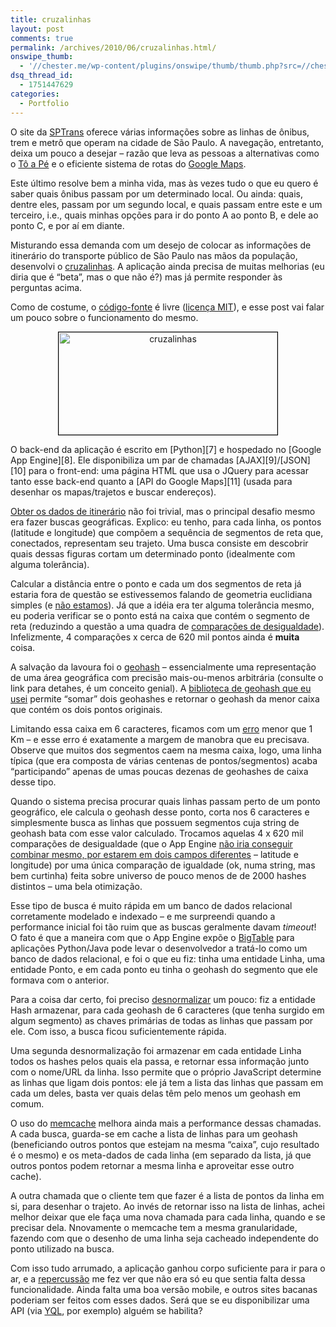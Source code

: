 ```yaml
---
title: cruzalinhas
layout: post
comments: true
permalink: /archives/2010/06/cruzalinhas.html/
onswipe_thumb:
  - '//chester.me/wp-content/plugins/onswipe/thumb/thumb.php?src=//chester.me/wp-content/uploads/2010/06/cruzalinhas_tela.png&amp;w=600&amp;h=800&amp;zc=1&amp;q=75&amp;f=0'
dsq_thread_id:
  - 1751447629
categories:
  - Portfolio
---
```

O site da [SPTrans][1] oferece várias informações sobre as linhas de ônibus, trem e metrô que operam na cidade de São Paulo. A navegação, entretanto, deixa um pouco a desejar &#8211; razão que leva as pessoas a alternativas como o [Tô a Pé][2] e o eficiente sistema de rotas do [Google Maps][3].

Este último resolve bem a minha vida, mas às vezes tudo o que eu quero é saber quais ônibus passam por um determinado local. Ou ainda: quais, dentre eles, passam por um segundo local, e quais passam entre este e um terceiro, i.e., quais minhas opções para ir do ponto A ao ponto B, e dele ao ponto C, e por aí em diante.

Misturando essa demanda com um desejo de colocar as informações de itinerário do transporte público de São Paulo nas mãos da população, desenvolvi o [cruzalinhas][4]. A aplicação ainda precisa de muitas melhorias (eu diria que é &#8220;beta&#8221;, mas o que não é?) mas já permite responder às perguntas acima.

Como de costume, o [código-fonte][5] é livre ([licença MIT][6]), e esse post vai falar um pouco sobre o funcionamento do mesmo.

<p style="text-align: center;">
  <a href="http://cruzalinhas.com"><img class="size-full wp-image-4012  aligncenter" style="border: 1px solid black;" title="cruzalinhas" src="//chester.me/wp-content/uploads/2010/06/cruzalinhas_tela.png" alt="cruzalinhas" width="350" height="164" /></a>
</p>

<!--more-->O back-end da aplicação é escrito em [Python][7] e hospedado no [Google App Engine][8]. Ele disponibiliza um par de chamadas [AJAX][9]/[JSON][10] para o front-end: uma página HTML que usa o JQuery para acessar tanto esse back-end quanto a [API do Google Maps][11] (usada para desenhar os mapas/trajetos e buscar endereços).

[Obter os dados de itinerário][12] não foi trivial, mas o principal desafio mesmo era fazer buscas geográficas. Explico: eu tenho, para cada linha, os pontos (latitude e longitude) que compõem a sequência de segmentos de reta que, conectados, representam seu trajeto. Uma busca consiste em descobrir quais dessas figuras cortam um determinado ponto (idealmente com alguma tolerância).

Calcular a distância entre o ponto e cada um dos segmentos de reta já estaria fora de questão se estivessemos falando de geometria euclidiana simples (e [não estamos][13]). Já que a idéia era ter alguma tolerância mesmo, eu poderia verificar se o ponto está na caixa que contém o segmento de reta (reduzindo a questão a uma quadra de [comparações de desigualdade][14]). Infelizmente, 4 comparações x cerca de 620 mil pontos ainda é **muita** coisa.

A salvação da lavoura foi o [geohash][15] &#8211; essencialmente uma representação de uma área geográfica com precisão mais-ou-menos arbitrária (consulte o link para detahes, é um conceito genial). A [biblioteca de geohash que eu usei][16] permite &#8220;somar&#8221; dois geohashes e retornar o geohash da menor caixa que contém os dois pontos originais.

Limitando essa caixa em 6 caracteres, ficamos com um [erro][17] menor que 1 Km &#8211; e esse erro é exatamente a margem de manobra que eu precisava. Observe que muitos dos segmentos caem na mesma caixa, logo, uma linha típica (que era composta de várias centenas de pontos/segmentos) acaba &#8220;participando&#8221; apenas de umas poucas dezenas de geohashes de caixa desse tipo.

Quando o sistema precisa procurar quais linhas passam perto de um ponto geográfico, ele calcula o geohash desse ponto, corta nos 6 caracteres e simplesmente busca as linhas que possuem segmentos cuja string de geohash bata com esse valor calculado. Trocamos aquelas 4 x 620 mil comparações de desigualdade (que o App Engine [não iria conseguir combinar mesmo, por estarem em dois campos diferentes][18] &#8211; latitude e longitude) por uma única comparação de igualdade (ok, numa string, mas bem curtinha) feita sobre universo de pouco menos de de 2000 hashes distintos &#8211; uma bela otimização.

Esse tipo de busca é muito rápida em um banco de dados relacional corretamente modelado e indexado &#8211; e me surpreendi quando a performance inicial foi tão ruim que as buscas geralmente davam *timeout*! O fato é que a maneira com que o App Engine expõe o [BigTable][19] para aplicações Python/Java pode levar o desenvolvedor a tratá-lo como um banco de dados relacional, e foi o que eu fiz: tinha uma entidade Linha, uma entidade Ponto, e em cada ponto eu tinha o geohash do segmento que ele formava com o anterior.

Para a coisa dar certo, foi preciso [desnormalizar][20] um pouco: fiz a entidade Hash armazenar, para cada geohash de 6 caracteres (que tenha surgido em algum segmento) as chaves primárias de todas as linhas que passam por ele. Com isso, a busca ficou suficientemente rápida.

Uma segunda desnormalização foi armazenar em cada entidade Linha todos os hashes pelos quais ela passa, e retornar essa informação junto com o nome/URL da linha. Isso permite que o próprio JavaScript determine as linhas que ligam dois pontos: ele já tem a lista das linhas que passam em cada um deles, basta ver quais delas têm pelo menos um geohash em comum.

O uso do [memcache][21] melhora ainda mais a performance dessas chamadas. A cada busca, guarda-se em cache a lista de linhas para um geohash (beneficiando outros pontos que estejam na mesma &#8220;caixa&#8221;, cujo resultado é o mesmo) e os meta-dados de cada linha (em separado da lista, já que outros pontos podem retornar a mesma linha e aproveitar esse outro cache).

A outra chamada que o cliente tem que fazer é a lista de pontos da linha em si, para desenhar o trajeto. Ao invés de retornar isso na lista de linhas, achei melhor deixar que ele faça uma nova chamada para cada linha, quando e se precisar dela. Nnovamente o memcache tem a mesma granularidade, fazendo com que o desenho de uma linha seja cacheado independente do ponto utilizado na busca.

Com isso tudo arrumado, a aplicação ganhou corpo suficiente para ir para o ar, e a [repercussão][22] me fez ver que não era só eu que sentia falta dessa funcionalidade. Ainda falta uma boa versão mobile, e outros sites bacanas poderiam ser feitos com esses dados. Será que se eu disponibilizar uma API (via [YQL][23], por exemplo) alguém se habilita?

 [1]: http://www.sptrans.com.br/itinerarios/
 [2]: http://www.toape.com.br/
 [3]: http://maps.google.com
 [4]: http://cruzalinhas.com
 [5]: http://github.com/chesterbr/cruzalinhas
 [6]: http://pt.wikipedia.org/wiki/Licen%C3%A7a_MIT
 [7]: http://www.python.org/
 [8]: http://code.google.com/appengine/
 [9]: http://en.wikipedia.org/wiki/Ajax_%28programming%29
 [10]: http://json.org
 [11]: http://code.google.com/apis/maps/
 [12]: https://github.com/chesterbr/cruzalinhas/blob/master/src/sptscraper/sptscraper.py
 [13]: http://www.movable-type.co.uk/scripts/latlong.html
 [14]: http://en.wikipedia.org/wiki/Inequality
 [15]: http://en.wikipedia.org/wiki/Geohash
 [16]: https://github.com/chesterbr/cruzalinhas/blob/master/src/sptscraper/geohash.py
 [17]: http://en.wikipedia.org/wiki/Geohash#Worked_example
 [18]: http://aleatory.clientsideweb.net/2009/11/28/google-app-engine-datastore-gotchas/
 [19]: http://labs.google.com/papers/bigtable.html
 [20]: http://highscalability.com/how-i-learned-stop-worrying-and-love-using-lot-disk-space-scale
 [21]: http://code.google.com/appengine/docs/python/memcache/usingmemcache.html
 [22]: http://search.twitter.com/search?q=cruzalinhas
 [23]: http://developer.yahoo.com/yql/
